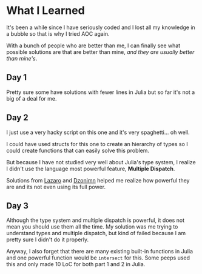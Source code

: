 # What I Learned

It's been a while since I have seriously coded and I lost all my knowledge in a bubble so that is why I tried AOC again.

With a bunch of people who are better than me, I can finally see what possible solutions are that are better than mine, *and they are usually better than mine's*.

## Day 1

Pretty sure some have solutions with fewer lines in Julia but so far it's not a big of a deal for me.

## Day 2

I just use a very hacky script on this one and it's very spaghetti... oh well. 

I could have used structs for this one to create an hierarchy of types so I could create functions that can easily solve this problem. 

But because I have not studied very well about Julia's type system, I realize I didn't use the language most powerful feature, **Multiple Dispatch**. 

Solutions from [Lazaro](https://github.com/lazarusA/AdventOfCode2022/blob/master/src/day2.jl) and [Dzonimn](https://gist.github.com/dzonimn/6f015f0294c1c3e97f931ed71a09d48b) helped me realize how powerful they are and its not even using its full power.

## Day 3

Although the type system and multiple dispatch is powerful, it does not mean you should use them all the time. My solution was me trying to understand types and multiple dispatch, but kind of failed because I am pretty sure I didn't do it properly.

Anyway, I also forget that there are many existing built-in functions in Julia and one powerful function would be `intersect` for this. Some peeps used this and only made 10 LoC for both part 1 and 2 in Julia.

